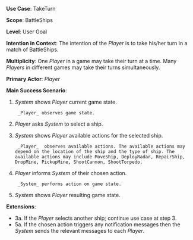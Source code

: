 **Use Case**: TakeTurn

**Scope**: BattleShips

**Level**: User Goal

**Intention in Context**: The intention of the _Player_ is to take his/her turn in a match of BattleShips.

**Multiplicity**: One _Player_ in a game may take their turn at a time. Many _Players_ in different games may take their turns  simultaneously.

**Primary Actor**: _Player_

**Main Success Scenario**:

1. _System_ shows _Player_ current game state.

        _Player_ observes game state.
2. _Player_ asks _System_ to select a ship.
3. _System_ shows _Player_ available actions for the selected ship.

        _Player_  observes available actions. The available actions may depend on the location of the ship and the type of ship. The available actions may include MoveShip, DeployRadar, RepairShip, DropMine, PickupMine, ShootCannon, ShootTorpedo.
4. _Player_ informs _System_ of their chosen action.

        _System_ performs action on game state.
5. _System_ shows _Player_ resulting game state.

**Extensions**:

- 3a. If the _Player_ selects another ship; continue use case at step 3.
- 5a. If the chosen action triggers any notification messages then the _System_ sends the relevant messages to each _Player_.
